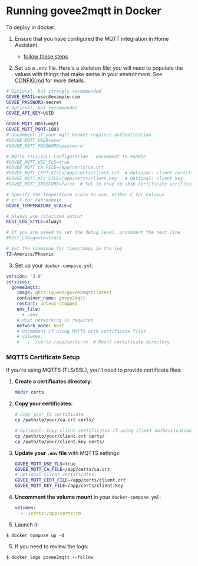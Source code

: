 # Running govee2mqtt in Docker

To deploy in docker:

1. Ensure that you have configured the MQTT integration in Home Assistant.

    * [follow these steps](https://www.home-assistant.io/integrations/mqtt/#configuration)

2. Set up a `.env` file.  Here's a skeleton file; you will need to populate
   the values with things that make sense in your environment.
   See [CONFIG.md](CONFIG.md) for more details.

```bash
# Optional, but strongly recommended
GOVEE_EMAIL=user@example.com
GOVEE_PASSWORD=secret
# Optional, but recommended
GOVEE_API_KEY=UUID

GOVEE_MQTT_HOST=mqtt
GOVEE_MQTT_PORT=1883
# Uncomment if your mqtt broker requires authentication
#GOVEE_MQTT_USER=user
#GOVEE_MQTT_PASSWORD=password

# MQTTS (TLS/SSL) Configuration - uncomment to enable
#GOVEE_MQTT_USE_TLS=true
#GOVEE_MQTT_CA_FILE=/app/certs/ca.crt
#GOVEE_MQTT_CERT_FILE=/app/certs/client.crt  # Optional: client certificate
#GOVEE_MQTT_KEY_FILE=/app/certs/client.key   # Optional: client key
#GOVEE_MQTT_INSECURE=false  # Set to true to skip certificate verification

# Specify the temperature scale to use, either C for Celsius
# or F for Fahrenheit
GOVEE_TEMPERATURE_SCALE=C

# Always use colorized output
RUST_LOG_STYLE=always

# If you are asked to set the debug level, uncomment the next line
#RUST_LOG=govee=trace

# Set the timezone for timestamps in the log
TZ=America/Phoenix
```

3. Set up your `docker-compose.yml`:

```yaml
version: '3.8'
services:
  govee2mqtt:
    image: ghcr.io/wez/govee2mqtt:latest
    container_name: govee2mqtt
    restart: unless-stopped
    env_file:
      - .env
    # Host networking is required
    network_mode: host
    # Uncomment if using MQTTS with certificate files
    # volumes:
    #   - ./certs:/app/certs:ro  # Mount certificate directory
```

### MQTTS Certificate Setup

If you're using MQTTS (TLS/SSL), you'll need to provide certificate files:

1. **Create a certificates directory**:
   ```bash
   mkdir certs
   ```

2. **Copy your certificates**:
   ```bash
   # Copy your CA certificate
   cp /path/to/your/ca.crt certs/

   # Optional: Copy client certificates if using client authentication
   cp /path/to/your/client.crt certs/
   cp /path/to/your/client.key certs/
   ```

3. **Update your `.env` file** with MQTTS settings:
   ```bash
   GOVEE_MQTT_USE_TLS=true
   GOVEE_MQTT_CA_FILE=/app/certs/ca.crt
   # Optional client certificates:
   GOVEE_MQTT_CERT_FILE=/app/certs/client.crt
   GOVEE_MQTT_KEY_FILE=/app/certs/client.key
   ```

4. **Uncomment the volume mount** in your `docker-compose.yml`:
   ```yaml
   volumes:
     - ./certs:/app/certs:ro
   ```

4. Launch it:

```console
$ docker compose up -d
```

5. If you need to review the logs:

```console
$ docker logs govee2mqtt --follow
```

